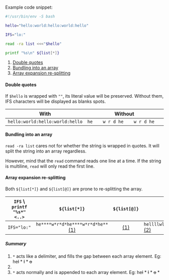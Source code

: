 Example code snippet:

```bash
#!/usr/bin/env -S bash

hello="hello:world:hello:world:hello"

IFS="lo:"

read -ra list <<<"$hello"

printf "%s\n" ${list[*]}
```

1. [Double quotes](#double-quotes)
2. [Bundling into an array](#bundling-into-an-array)
3. [Array expansion re-splitting](#array-expansion-re-splitting)

#### Double quotes

If `$hello` is wrapped with `""`, its literal value will be preserved. Without them, IFS characters will be displayed as blanks spots.

|              With               |             Without             |
| :-----------------------------: | :-----------------------------: |
| `hello:world:hello:world:hello` | `he    w r d he    w r d he   ` |

#### Bundling into an array

`read -ra list` cares not for whether the string is wrapped in quotes. It will split the string into an array regardless.

However, mind that the `read` command reads one line at a time. If the string is multiline, `read` will only read the first line.

#### Array expansion re-splitting

Both `${list[*]}` and `${list[@]}` are prone to re-splitting the array.

| `IFS` \ `printf "%s*" <..>` |                  `${list[*]}`                  |  `${list[@]}`   | `"${list[*]}"`                                  |                 `"${list[@]}"`                  |
| :-------------------------: | :--------------------------------------------: | :-------------: | ----------------------------------------------- | :---------------------------------------------: |
|         `IFS="lo:"`         | `he****w*r*d*he****w*r*d*he**` [(1)](#summary) | [(1)](#summary) | `hellllwlrldlhellllwlrldlhell*` [(2)](#summary) | `he****w*r*d*he****w*r*d*he***` [(3)](#summary) |

##### Summary

1. `*` acts like a delimiter, and fills the gap between each array element. Eg: he~~l~~ \* ~~l~~ \* ~~o~~
2.
3. `*` acts normally and is appended to each array element. Eg: he~~l~~ \* ~~l~~ \* ~~o~~ \*
